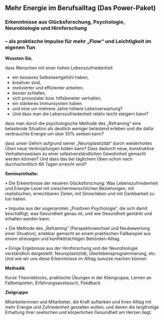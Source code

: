 ## Mehr Energie im Berufsalltag (Das Power-Paket)

### Erkenntnisse aus Glücksforschung, Psychologie, Neurobiologie und Hirnforschung
###  –	als praktische Impulse für mehr „Flow“ und Leichtigkeit im eigenen Tun


**Wussten Sie**,

dass Menschen mit einer hohen Lebenszufriedenheit 
* ein besseres Selbstwertgefühl haben, 
* kreativer sind, 
* motivierter und effizienter arbeiten, 
* besser schlafen, 
* sich prosozialer bzw. hilfsbereiter verhalten, 
* ein stärkeres Immunsystem haben 
* und eine um mehrere Jahre höhere Lebenserwartung? 
* Und dass man die Lebenszufriedenheit relativ leicht steigern kann?

dass man durch die psychologische Methode des „Reframing“ eine belastende Situation als deutlich weniger belastend erleben und die dafür verbrauchte Energie um über 50% senken kann?

dass unser Gehirn aufgrund seiner „Neuroplastizität“ durch wiederholtes Üben neue Verknüpfungen bilden kann? Dass dadurch neue, konstruktive Verhaltensweisen zu einer selbstverständlichen Gewohnheit gemacht werden können? Und dass das bei täglichem Üben schon nach durchschnittlich 66 Tagen erreicht wird?

**Seminarinhalte:**

•	Die Erkenntnisse der neueren Glücksforschung: Was Lebenszufriedenheit und Energie-Level mit zwischenmenschlichen Beziehungen, mit realistischen, erreichbaren Zielen, mit Sinnerleben und mit Dankbarkeit zu tun haben.

•	Impulse aus der sogenannten „Positiven Psychologie“, die sich damit beschäftigt, was Gesundheit genau ist, und wie Gesundheit gestärkt und erhalten werden kann.

•	Die Methode des „Reframing“ (Perspektivwechsel und Neubewertung einer Situation), erlebbar gemacht an einem praktischen Fallbeispiel aus einem stressigen und konfliktträchtigen Behörden-Alltag.

•	Einige Ergebnisse aus der Hirnforschung und der Neurobiologie verständlich dargestellt: Neuroplastizität, Überlebensprogrammierung, etc.  Und wie wir uns diese Erkenntnisse im Alltag zunutze machen können


**Methodik**

Kurze Theorieblocks,  praktische Übungen in der Kleingruppe, Lernen an Fallbeispielen, Erfahrungsaustausch, Feedback


**Zielgruppe**

Mitarbeiterinnen und Mitarbeiter, die Kraft auftanken und ihren Alltag mit mehr Energie und Zufriedenheit gestalten wollen; und denen die langfristige Erhaltung ihrer seelischen und körperlichen Gesundheit am Herzen liegt.
